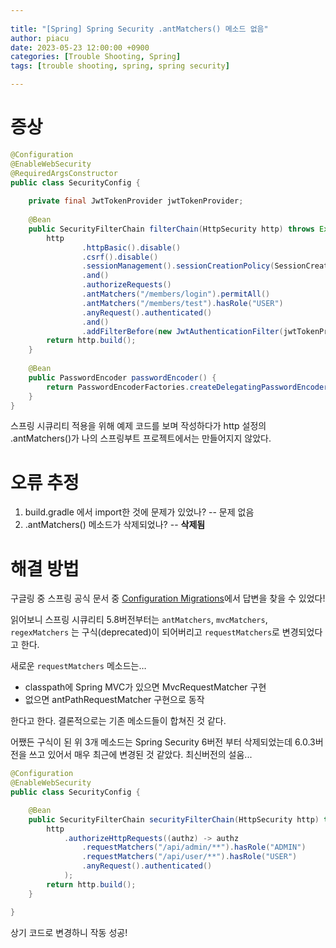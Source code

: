 ```yaml
---
  
title: "[Spring] Spring Security .antMatchers() 메소드 없음"
author: piacu
date: 2023-05-23 12:00:00 +0900
categories: [Trouble Shooting, Spring]
tags: [trouble shooting, spring, spring security]

---
```


# 증상

```java
@Configuration
@EnableWebSecurity
@RequiredArgsConstructor
public class SecurityConfig {
 
    private final JwtTokenProvider jwtTokenProvider;
 
    @Bean
    public SecurityFilterChain filterChain(HttpSecurity http) throws Exception {
        http
                .httpBasic().disable()
                .csrf().disable()
                .sessionManagement().sessionCreationPolicy(SessionCreationPolicy.STATELESS)
                .and()
                .authorizeRequests()
                .antMatchers("/members/login").permitAll()
                .antMatchers("/members/test").hasRole("USER")
                .anyRequest().authenticated()
                .and()
                .addFilterBefore(new JwtAuthenticationFilter(jwtTokenProvider), UsernamePasswordAuthenticationFilter.class);
        return http.build();
    }
 
    @Bean
    public PasswordEncoder passwordEncoder() {
        return PasswordEncoderFactories.createDelegatingPasswordEncoder();
    }
}
```

스프링 시큐리티 적용을 위해 예제 코드를 보며 작성하다가 http 설정의 .antMatchers()가 나의 스프링부트 프로젝트에서는 만들어지지 않았다.



# 오류 추정

1. build.gradle 에서 import한 것에 문제가 있었나? -- 문제 없음
2. .antMatchers() 메소드가 삭제되었나? -- **삭제됨**



# 해결 방법

구글링 중 스프링 공식 문서 중 [Configuration Migrations](https://docs.spring.io/spring-security/reference/5.8/migration/servlet/config.html)에서 답변을 찾을 수 있었다!

읽어보니 스프링 시큐리티 5.8버전부터는 `antMatchers`, `mvcMatchers`, `regexMatchers` 는 구식(deprecated)이 되어버리고 `requestMatchers`로 변경되었다고 한다.

새로운 `requestMatchers` 메소드는…

- classpath에 Spring MVC가 있으면 MvcRequestMatcher 구현
- 없으면 antPathRequestMatcher 구현으로 동작

한다고 한다. 결론적으로는 기존 메소드들이 합쳐진 것 같다.



어쨌든 구식이 된 위 3개 메소드는 Spring Security 6버전 부터 삭제되었는데 6.0.3버전을 쓰고 있어서 매우 최근에 변경된 것 같았다. 최신버전의 설움...

```java
@Configuration
@EnableWebSecurity
public class SecurityConfig {

    @Bean
    public SecurityFilterChain securityFilterChain(HttpSecurity http) throws Exception {
        http
            .authorizeHttpRequests((authz) -> authz
                .requestMatchers("/api/admin/**").hasRole("ADMIN")
                .requestMatchers("/api/user/**").hasRole("USER")
                .anyRequest().authenticated()
            );
        return http.build();
    }

}
```

상기 코드로 변경하니 작동 성공!

